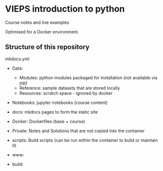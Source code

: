 # VIEPS introduction to python

Course notes and live examples

Optimised for a Docker environment.


## Structure of this repository

mkdocs.yml

- Data:
  - Modules:    python modules packaged for installation (not available via pip)
  - Reference:  sample datasets that are stored locally
  - Resources:  scratch space - ignored by docker

- Notebooks:  jupyter notebooks (course content)

- docs: mkdocs pages to form the static site

- Docker: Dockerfiles (base + course)

- Private: Notes and Solutions that are not copied into the container

- scripts: Build scripts (can be run within the container to build or maintain it)

- www:
- build:
